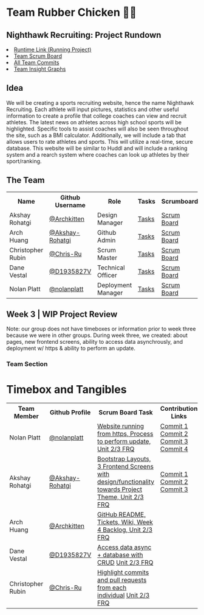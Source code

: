 <h1>Team Rubber Chicken 🐔🐣</h1>

<h2>Nighthawk Recruiting: Project Rundown</h2>
<li><a href="https://nighthawkrecruiting.tk/">Runtime Link (Running Project)</a></li>
<li><a href="https://github.com/nolanplatt/AP-CSA-T2/projects/1">Team Scrum Board</a></li>
<li><a href="https://github.com/nolanplatt/AP-CSA-T2/commits/master">All Team Commits</a></li>
<li><a href="https://github.com/nolanplatt/AP-CSA-T2/graphs/contributors">Team Insight Graphs</a></li>

<h2>Idea</h2>
<p>We will be creating a sports recruiting website, hence the name Nighthawk Recruiting. Each athlete will input pictures, statistics and other useful information to create a profile that college coaches can view and recruit athletes. The latest news on athletes across high school sports will be highlighted. Specific tools to assist coaches will also be seen throughout the site, such as a BMI calculator. Additionally, we will include a tab that allows users to rate athletes and sports. This will utilize a real-time, secure database. This website will be similar to Huddl and will include a ranking system and a rearch system where coaches can look up athletes by their sport/ranking.</p>

<h2>The Team</h2>
<table>
  <tr>
    <th>Name</th>
    <th>Github Username</th>
    <th>Role</th>
    <th>Tasks</th>
    <th>Scrumboard</th>
    <th>Commits</th>
    <th>Profile</th>
  </tr>
  <tr>
    <td>Akshay Rohatgi</td>
    <td><a href="https://github.com/Archkitten">@Archkitten</a></td>
    <td>Design Manager</td>
    <td><a href="https://github.com/nolanplatt/AP-CSA-T2/issues/assigned/Akshay-Rohatgi">Tasks</a></td>
    <td><a href="https://github.com/nolanplatt/AP-CSA-T2/projects/1?card_filter_query=assignee%3Akshay-Rohatgi">Scrum Board</a></td>
    <td><a href="https://github.com/nolanplatt/AP-CSA-T2/commits?author=Akshay-Rohatgi">Commits</a></td>
    <td><a href="https://github.com/Akshay-Rohatgi">Profile</a></td>
  </tr>
  <tr>
    <td>Arch Huang</td>
    <td><a href="https://github.com/Akshay-Rohatgi">@Akshay-Rohatgi</a></td>
    <td>Github Admin</td>
    <td><a href="https://github.com/nolanplatt/AP-CSA-T2/issues/assigned/Archkitten">Tasks</a></td>
    <td><a href="https://github.com/nolanplatt/AP-CSA-T2/projects/1?card_filter_query=assignee%3Archkitten">Scrum Board</a></td>
    <td><a href="https://github.com/nolanplatt/AP-CSA-T2/commits?author=Archkitten">Commits</a></td>
    <td><a href="https://github.com/Archkitten">Profile</a></td>
  </tr>
  <tr>
    <td>Christopher Rubin</td>
    <td><a href="https://github.com/Chris-Ru">@Chris-Ru</a></td>
    <td>Scrum Master</td>
    <td><a href="https://github.com/nolanplatt/AP-CSA-T2/issues/assigned/Chris-Ru">Tasks</a></td>
    <td><a href="https://github.com/nolanplatt/AP-CSA-T2/projects/1?card_filter_query=assignee%3AChris-Ru">Scrum Board</a></td>
    <td><a href="https://github.com/nolanplatt/AP-CSA-T2/commits?author=Chris-Ru">Commits</a></td>
    <td><a href="https://github.com/Chris-Ru">Profile</a></td>
  </tr>
  <tr>
    <td>Dane Vestal</td>
    <td><a href="https://github.com/D1935827V">@D1935827V</a></td>
    <td>Technical Officer</td>
    <td><a href="https://github.com/nolanplatt/AP-CSA-T2/issues/assigned/D1935827V">Tasks</a></td>
    <td><a href="https://github.com/nolanplatt/AP-CSA-T2/projects/1?card_filter_query=assignee%3AD1935827V">Scrum Board</a></td>
    <td><a href="https://github.com/nolanplatt/AP-CSA-T2/commits?author=D1935827V">Commits</a></td>
    <td><a href="https://github.com/D1935827V">Profile</a></td>
  </tr>
  <tr>
    <td>Nolan Platt</td>
    <td><a href="https://github.com/nolanplatt">@nolanplatt</a></td>
    <td>Deployment Manager</td>
    <td><a href="https://github.com/nolanplatt/AP-CSA-T2/issues/assigned/nolanplatt">Tasks</a></td>
    <td><a href="https://github.com/nolanplatt/AP-CSA-T2/projects/1?card_filter_query=assignee%3nolanplatt">Scrum Board</a></td>
    <td><a href="https://github.com/nolanplatt/AP-CSA-T2/commits?author=nolanplatt">Commits</a></td>
    <td><a href="https://github.com/nolanplatt">Profile</a></td>
  </tr>
</table>


<h2> Week 3 | WIP Project Review </h2>
Note: our group does not have timeboxes or information prior to week three because we were in other groups. 
During week three, we created: about pages, new frontend screens, ability to access data asynchrously, and deployment w/ https & ability to perform an update.

<h3> Team Section </h3>

<h1> Timebox and Tangibles </h1>

<table>
  <tr>
    <th>Team Member</th>
    <th>Github Profile</th>
    <th>Scrum Board Task</th>
    <th>Contribution Links</th>
  </tr>
  <tr>
    <td>Nolan Platt</td>
    <td><a href="https://github.com/nolanplatt">@nolanplatt</a></td>
    <td><a href="https://github.com/nolanplatt/AP-CSA-T2/issues/4">Website running from https, </a><a href="https://github.com/nolanplatt/AP-CSA-T2/issues/5">Process to perform update, </a><a href="https://github.com/nolanplatt/AP-CSA-T2/issues/6">Unit 2/3 FRQ</a></td>
    <td><a href="https://github.com/nolanplatt/AP-CSA-T2/commit/4df3e5b06972d4ed4cb4e3a2eaa9c37988adf92b">Commit 1</a> <a href="https://nighthawkrecruiting.tk/">Commit 2</a> <a href="https://github.com/nolanplatt/AP-CSA-T2/commit/4df3e5b06972d4ed4cb4e3a2eaa9c37988adf92b">Commit 3</a> <a href="https://github.com/nolanplatt/AP-CSA-T2/commit/2054e304f72b6f6a3cb887e335820afc0e9f896a">Commit 4</a></td>
  </tr>
  <tr>
    <td>Akshay Rohatgi</td>
    <td><a href="https://github.com/Akshay-Rohatgi">@Akshay-Rohatgi</a></td>
    <td><a href="https://github.com/nolanplatt/AP-CSA-T2/issues/7">Bootstrap Layouts, </a> <a href="https://github.com/nolanplatt/AP-CSA-T2/issues/8">3 Frontend Screens with design/functionality towards Project Theme, </a> <a href="https://github.com/nolanplatt/AP-CSA-T2/issues/9"> Unit 2/3 FRQ</a> </td>
    <td><a href="https://github.com/nolanplatt/AP-CSA-T2/commit/c35ec4ae4813e39c75f51b2ca5413c3616686be3">Commit 1</a> <a href="https://github.com/nolanplatt/AP-CSA-T2/commit/73b2395efdb952206ff8bfbcf0c0ee9c81f13e6d">Commit 2</a> <a href="https://github.com/nolanplatt/AP-CSA-T2/commit/0873ade1508c0cb90c46dacf07eb87fc369362b6">Commit 3</a></td>
  </tr>
  <tr>
    <td>Arch Huang</td>
    <td><a href="https://github.com/Archkitten">@Archkitten</a></td>
    <td><a href="https://github.com/nolanplatt/AP-CSA-T2/issues/10">GitHub README, Tickets, Wiki, </a> <a href="https://github.com/nolanplatt/AP-CSA-T2/issues/11">Week 4 Backlog, </a> <a href="https://github.com/nolanplatt/AP-CSA-T2/issues/12">Unit 2/3 FRQ</a></td>
    <td></td>
  </tr>
  <tr>
    <td>Dane Vestal</td>
    <td><a href="https://github.com/D1935827V">@D1935827V</a></td>
    <td><a href="https://github.com/nolanplatt/AP-CSA-T2/issues/13">Access data async + database with CRUD</a> <a href="https://github.com/nolanplatt/AP-CSA-T2/issues/14">Unit 2/3 FRQ</a></td>
    <td></td>
  </tr>
  <tr>
    <td>Christopher Rubin</td>
    <td><a href="https://github.com/Chris-Ru)">@Chris-Ru</a></td>
    <td><a href="https://github.com/nolanplatt/AP-CSA-T2/issues/15">Highlight commits and pull requests from each individual</a> <a href="https://github.com/nolanplatt/AP-CSA-T2/issues/16">Unit 2/3 FRQ</a></td>
    <td></td>
  </tr>
</table>
